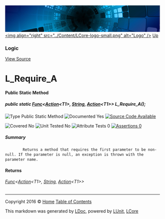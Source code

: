 ![](../Content/LCore-banner-small.png "")
[&lt;img align=&quot;right&quot; src=&quot;../Content/LCore-logo-small.png&quot; alt=&quot;Logo&quot; /&gt;](../../README.md)
[Up](Logic.md)

### Logic
[View Source](../Extensions/Methods/L.cs)

# L_Require_A

#### Public Static Method

##### public static <a href="https://msdn.microsoft.com/en-us/library/bb534647.aspx" alt="" target="_blank">Func</a>&lt;<a href="https://msdn.microsoft.com/en-us/library/018hxwa8.aspx" alt="" target="_blank">Action</a>&lt;T1&gt;, <a href="https://msdn.microsoft.com/en-us/library/system.string.aspx" alt="">String</a>, <a href="https://msdn.microsoft.com/en-us/library/018hxwa8.aspx" alt="" target="_blank">Action</a>&lt;T1&gt;&gt; L_Require_A();

![Type Public Static Method](http://b.repl.ca/v1/Type-Public%20Static%20Method-blue.png "")     ![Documented Yes](http://b.repl.ca/v1/Documented-Yes-brightgreen.png "") [![Source Code Available](http://b.repl.ca/v1/Source%20Code-Available-brightgreen.png "")](../Extensions/Methods/L.cs#L)

![Covered No](http://b.repl.ca/v1/Covered-No-red.png "") ![Unit Tested No](http://b.repl.ca/v1/Unit%20Tested-No-lightgrey.png "") ![Attribute Tests 0](http://b.repl.ca/v1/Attribute%20Tests-0-lightgrey.png "") [![Assertions 0](http://b.repl.ca/v1/Assertions-0-lightgrey.png "")](../Extensions/Methods/L.cs)

##### Summary

            Returns a method that requires the first parameter to be non-null. If the parameter is null, an exception is thrown with the parameter name.
            

#### Returns

###### <a href="https://msdn.microsoft.com/en-us/library/bb534647.aspx" alt="" target="_blank">Func</a>&lt;<a href="https://msdn.microsoft.com/en-us/library/018hxwa8.aspx" alt="" target="_blank">Action</a>&lt;T1&gt;, [String](https://msdn.microsoft.com/en-us/library/system.string.aspx), <a href="https://msdn.microsoft.com/en-us/library/018hxwa8.aspx" alt="" target="_blank">Action</a>&lt;T1&gt;&gt;




---

Copyright 2016 &copy; [Home](../../README.md) [Table of Contents](../../TableOfContents.md)

This markdown was generated by [LDoc](https://github.com/CodeSingularity/LDoc), powered by [LUnit](https://github.com/CodeSingularity/LUnit), [LCore](https://github.com/CodeSingularity/LCore)
